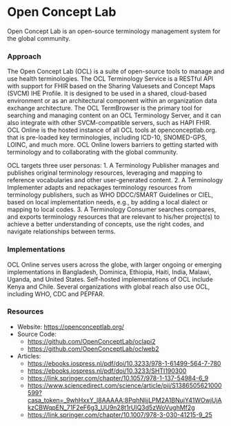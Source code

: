 # Open Concept Lab

Open Concept Lab is an open-source terminology management system for the
global community.

### Approach

The Open Concept Lab (OCL) is a suite of open-source tools to manage and
use health terminologies. The OCL Terminology Service is a RESTful API
with support for FHIR based on the Sharing Valuesets and Concept Maps
(SVCM) IHE Profile. It is designed to be used in a shared, cloud-based
environment or as an architectural component within an organization data
exchange architecture. The OCL TermBrowser is the primary tool for
searching and managing content on an OCL Terminology Server, and it can
also integrate with other SVCM-compatible servers, such as HAPI FHIR.
OCL Online is the hosted instance of all OCL tools at
openconceptlab.org. that is pre-loaded key terminologies, including
ICD-10, SNOMED-GPS, LOINC, and much more. OCL Online lowers barriers to
getting started with terminology and to collaborating with the global
community.

OCL targets three user personas: 1. A Terminology Publisher manages and
publishes original terminology resources, leveraging and mapping to
reference vocabularies and other user-generated content. 2. A
Terminology Implementer adapts and repackages terminology resources from
terminology publishers, such as WHO DDCC/SMART Guidelines or CIEL, based
on local implementation needs, e.g., by adding a local dialect or
mapping to local codes. 3. A Terminology Consumer searches compares, and
exports terminology resources that are relevant to his/her project(s) to
achieve a better understanding of concepts, use the right codes, and
navigate relationships between terms.

### Implementations

OCL Online serves users across the globe, with larger ongoing or
emerging implementations in Bangladesh, Dominica, Ethiopia, Haiti,
India, Malawi, Uganda, and United States. Self-hosted implementations of
OCL include Kenya and Chile. Several organizations with global reach
also use OCL, including WHO, CDC and PEPFAR.

### Resources

- Website: <https://openconceptlab.org/>
- Source Code:
  - <https://github.com/OpenConceptLab/oclapi2>
  - <https://github.com/OpenConceptLab/oclweb2>
- Articles:
  - <https://ebooks.iospress.nl/pdf/doi/10.3233/978-1-61499-564-7-780>
  - <https://ebooks.iospress.nl/pdf/doi/10.3233/SHTI190300>
  - <https://link.springer.com/chapter/10.1057/978-1-137-54984-6_9>
  - <https://www.sciencedirect.com/science/article/pii/S1386505621000599?casa_token=_9whHxxY_l8AAAAA:8PqhNljjLPM2A1BNujY41WOwjUjAkzCBWqpEN_71F2eF6g3_UU9n28t1rUlQ3d5zWoVughMf2g>
  - <https://link.springer.com/chapter/10.1007/978-3-030-41215-9_25>
